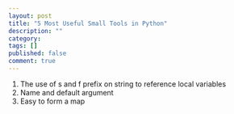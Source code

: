 ```yaml
---
layout: post
title: "5 Most Useful Small Tools in Python"
description: ""
category: 
tags: []
published: false
comment: true
---
```


1.  The use of s and f prefix on string to reference local variables
2.  Name and default argument
3.  Easy to form a map